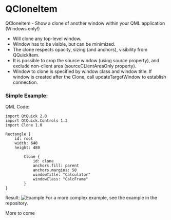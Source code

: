 # QCloneItem
QCloneItem - Show a clone of another window within your QML application (Windows only!)

* Will clone any top-level window.
* Window has to be visible, but can be minimized.
* The clone respects opacity, sizing (and anchors), visibility from QQuickItem.
* It is possible to crop the source window (using source property), and exclude non-client area (sourceCLientAreaOnly property).
* Window to clone is specified by window class and window title. If window is created after the Clone, call updateTargetWindow to establish connection.

### Simple Example:

QML Code:
```
import QtQuick 2.0
import QtQuick.Controls 1.3
import Clone 1.0

Rectangle {
    id: root
    width: 640
    height: 480

        Clone {
            id: clone
            anchors.fill: parent
            anchors.margins: 50
            windowTitle: "Calculator"
            windowClass: "CalcFrame"
        }
}

```
Result:
![Example](https://github.com/jesperhh/example/example.png "Example")
For a more complex example, see the example in the repository.

More to come
